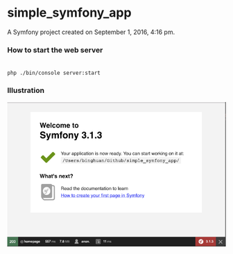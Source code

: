 simple_symfony_app
==================

A Symfony project created on September 1, 2016, 4:16 pm.

### How to start the web server
<code>
php ./bin/console server:start
</code>

### Illustration
![](./pictures/demo.png)